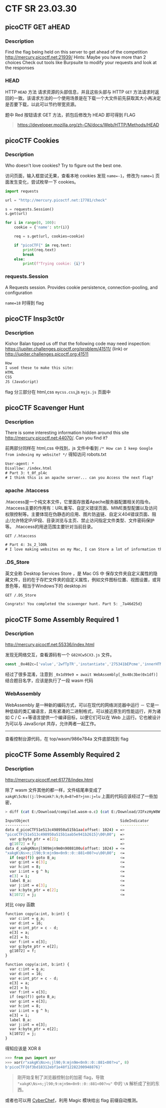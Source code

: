# CTF SR 23.03.30

## picoCTF GET aHEAD

### Description

Find the flag being held on this server to get ahead of the competition http://mercury.picoctf.net:21939/
Hints:
Maybe you have more than 2 choices
Check out tools like Burpsuite to modify your requests and look at the responses

### HEAD

HTTP `HEAD` 方法 请求资源的头部信息，并且这些头部与 HTTP `GET` 方法请求时返回的一致。该请求方法的一个使用场景是在下载一个大文件前先获取其大小再决定是否要下载，以此可以节约带宽资源。

题中 Red 按钮请求 GET 方法，抓包后修改为 HEAD 即可得到 FLAG

> https://developer.mozilla.org/zh-CN/docs/Web/HTTP/Methods/HEAD  

## picoCTF Cookies

### Description

Who doesn't love cookies? Try to figure out the best one.


访问页面，输入框尝试无果，查看本地 cookies 发现 `name=-1`，修改为 `name=1` 页面发生变化，尝试枚举一下 cookies。

```py
import requests

url = "http://mercury.picoctf.net:17781/check"

s = requests.Session()
s.get(url)

for i in range(0, 100):
    cookie = {'name': str(i)}

    req = s.get(url, cookies=cookie)

    if "picoCTF{" in req.text:
        print(req.text)
        break
    else:
        print(f"Trying cookie: {i}")

```

### requests.Session
A Requests session.
Provides cookie persistence, connection-pooling, and configuration

`name=18` 时得到 flag

## picoCTF Insp3ct0r

### Description

Kishor Balan tipped us off that the following code may need inspection: https://jupiter.challenges.picoctf.org/problem/41511/ (link) or http://jupiter.challenges.picoctf.org:41511

```txt
How
I used these to make this site:
HTML
CSS
JS (JavaScript)
```

flag 分三部分在 html,css `mycss.css`,js `myjs.js` 页面中

## picoCTF Scavenger Hunt

### Description

There is some interesting information hidden around this site http://mercury.picoctf.net:44070/. Can you find it?

前两部分同样在 html,css 中找到，js 文件中看到 `/* How can I keep Google from indexing my website? */` 得知访问 robots.txt

```txt
User-agent: *
Disallow: /index.html
# Part 3: t_0f_pl4c
# I think this is an apache server... can you Access the next flag?
```

### apache .htaccess

.htaccess是一个纯文本文件，它里面存放着Apache服务器配置相关的指令。
.htaccess主要的作用有：URL重写、自定义错误页面、MIME类型配置以及访问权限控制等。主要体现在伪静态的应用、图片防盗链、自定义404错误页面、阻止/允许特定IP/IP段、目录浏览与主页、禁止访问指定文件类型、文件密码保护等。
.htaccess的用途范围主要针对当前目录。

`GET /.htaccess`

```txt
# Part 4: 3s_2_lO0k
# I love making websites on my Mac, I can Store a lot of information there.
```

### .DS_Store

英文全称 Desktop Services Store ，是 Mac OS 中 保存文件夹自定义属性的隐藏文件，目的在于存贮文件夹的自定义属性，例如文件图标位置、视图设置，或背景色等，相当于Windows下的 desktop.ini

`GET /.DS_Store`

```txt
Congrats! You completed the scavenger hunt. Part 5: _7a46d25d}
```

## picoCTF Some Assembly Required 1

### Description

http://mercury.picoctf.net:55336/index.html

发现无网络交互，查看源码有一个 `G82XCw5CX3.js` 文件。

```js
const _0x402c=['value','2wfTpTR','instantiate','275341bEPcme','innerHTML','1195047NznhZg','1qfevql','input','1699808QuoWhA','Correct!','check_flag','Incorrect!','./JIFxzHyW8W','23SMpAuA','802698XOMSrr','charCodeAt','474547vVoGDO','getElementById','instance','copy_char','43591XxcWUl','504454llVtzW','arrayBuffer','2NIQmVj','result'];const _0x4e0e=function(_0x553839,_0x53c021){_0x553839=_0x553839-0x1d6;let _0x402c6f=_0x402c[_0x553839];return _0x402c6f;};(function(_0x76dd13,_0x3dfcae){const _0x371ac6=_0x4e0e;while(!![]){try{const _0x478583=-parseInt(_0x371ac6(0x1eb))+parseInt(_0x371ac6(0x1ed))+-parseInt(_0x371ac6(0x1db))*-parseInt(_0x371ac6(0x1d9))+-parseInt(_0x371ac6(0x1e2))*-parseInt(_0x371ac6(0x1e3))+-parseInt(_0x371ac6(0x1de))*parseInt(_0x371ac6(0x1e0))+parseInt(_0x371ac6(0x1d8))*parseInt(_0x371ac6(0x1ea))+-parseInt(_0x371ac6(0x1e5));if(_0x478583===_0x3dfcae)break;else _0x76dd13['push'](_0x76dd13['shift']());}catch(_0x41d31a){_0x76dd13['push'](_0x76dd13['shift']());}}}(_0x402c,0x994c3));let exports;(async()=>{const _0x48c3be=_0x4e0e;let _0x5f0229=await fetch(_0x48c3be(0x1e9)),_0x1d99e9=await WebAssembly[_0x48c3be(0x1df)](await _0x5f0229[_0x48c3be(0x1da)]()),_0x1f8628=_0x1d99e9[_0x48c3be(0x1d6)];exports=_0x1f8628['exports'];})();function onButtonPress(){const _0xa80748=_0x4e0e;let _0x3761f8=document['getElementById'](_0xa80748(0x1e4))[_0xa80748(0x1dd)];for(let _0x16c626=0x0;_0x16c626<_0x3761f8['length'];_0x16c626++){exports[_0xa80748(0x1d7)](_0x3761f8[_0xa80748(0x1ec)](_0x16c626),_0x16c626);}exports['copy_char'](0x0,_0x3761f8['length']),exports[_0xa80748(0x1e7)]()==0x1?document[_0xa80748(0x1ee)](_0xa80748(0x1dc))[_0xa80748(0x1e1)]=_0xa80748(0x1e6):document[_0xa80748(0x1ee)](_0xa80748(0x1dc))[_0xa80748(0x1e1)]=_0xa80748(0x1e8);}
```

经过了很多混淆，注意到 `_0x1d99e9 = await WebAssembly[_0x48c3be(0x1df)]` 结合题目名字，应该是执行了一段 wasm 代码

### WebAssembly

WebAssembly 是一种新的编码方式，可以在现代的网络浏览器中运行 － 它是一种低级的类汇编语言，具有紧凑的二进制格式，可以接近原生的性能运行，并为诸如 C / C ++等语言提供一个编译目标，以便它们可以在 Web 上运行。它也被设计为可以与 JavaScript 共存，允许两者一起工作。

---

查看控制台源代码，在 top/wasm/986e784a 文件底部找到 flag

## picoCTF Some Assembly Required 2

### Description

http://mercury.picoctf.net:61778/index.html

除了 wasm 文件其他的都一样，文件结尾串变成了 `xakgK\5cNs((j:l9<mimk?:k;9;8=8?=0?>jnn:j=lu` 上面的代码应该经过了一些加密，

```sh
> diff (cat E:/Download/compiled.wasm-o.c) (cat E:/Download/JIFxzHyW8W.c)

InputObject                                         SideIndicator
-----------                                         -------------
data d_picoCTF51e513c498950a515b1aa(offset: 1024) = =>
"picoCTF{51e513c498950a515b1aab5e941b2615}\00\00";  =>
  var g:byte_ptr = e[2];                            =>
  g[1072] = f;                                      =>
data d_xakgKNsnjl909mjn9m0n9088100u(offset: 1024) = <=
"xakgK\Ns>n;jl90;9:mjn9m<0n9::0::881<00?>u\00\00";  <=
  if (eqz(f)) goto B_a;                             <=
  var g:int = e[3];                                 <=
  var h:int = 8;                                    <=
  var i:int = g ^ h;                                <=
  e[3] = i;                                         <=
  label B_a:                                        <=
  var j:int = e[3];                                 <=
  var k:byte_ptr = e[2];                            <=
  k[1072] = j;                                      <=
```

对比 copy 函数

```txt
function copy(a:int, b:int) {
  var c:int = g_a;
  var d:int = 16;
  var e:int_ptr = c - d;
  e[3] = a;
  e[2] = b;
  var f:int = e[3];
  var g:byte_ptr = e[2];
  g[1072] = f;
}

function copy(a:int, b:int) {
  var c:int = g_a;
  var d:int = 16;
  var e:int_ptr = c - d;
  e[3] = a;
  e[2] = b;
  var f:int = e[3];
  if (eqz(f)) goto B_a;
  var g:int = e[3];
  var h:int = 8;
  var i:int = g ^ h;
  e[3] = i;
  label B_a:
  var j:int = e[3];
  var k:byte_ptr = e[2];
  k[1072] = j;
}
```

得知应该是 XOR 8

```py
>>> from pwn import xor
>>> xor(r"xakgK\Ns>n;jl90;9:mjn9m<0n9::0::881<00?>u", 8)
b'picoCTF{6f3bd18312ebf1e48f12282200948876}'
```

> 刚开始复制了浏览器控制台的加密 flag，导致 `"xakgK\Ns>n;jl90;9:mjn9m<0n9::0::881<00?>u"` 中的 `\N` 解析成了别的东西。

或者也可以用 [CyberChef](https://gchq.github.io/CyberChef/#recipe=Magic(3,true,false,'picoC')&input=eGFrZ0tcTnM%2BbjtqbDkwOzk6bWpuOW08MG45OjowOjo4ODE8MDA/PnU)，利用 Magic 模块给出 flag 前缀自动推测。